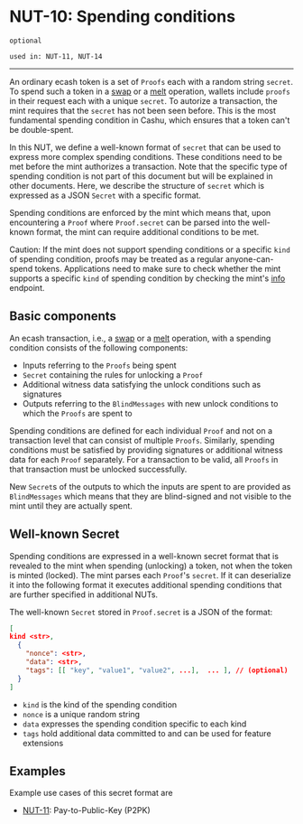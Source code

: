 # NUT-10: Spending conditions

`optional`

`used in: NUT-11, NUT-14`

---

An ordinary ecash token is a set of `Proofs` each with a random string `secret`. To spend such a token in a [swap][03] or a [melt][05] operation, wallets include `proofs` in their request each with a unique `secret`. To autorize a transaction, the mint requires that the `secret` has not been seen before. This is the most fundamental spending condition in Cashu, which ensures that a token can't be double-spent.

In this NUT, we define a well-known format of `secret` that can be used to express more complex spending conditions. These conditions need to be met before the mint authorizes a transaction. Note that the specific type of spending condition is not part of this document but will be explained in other documents. Here, we describe the structure of `secret` which is expressed as a JSON `Secret` with a specific format.

Spending conditions are enforced by the mint which means that, upon encountering a `Proof` where `Proof.secret` can be parsed into the well-known format, the mint can require additional conditions to be met.

Caution: If the mint does not support spending conditions or a specific `kind` of spending condition, proofs may be treated as a regular anyone-can-spend tokens. Applications need to make sure to check whether the mint supports a specific `kind` of spending condition by checking the mint's [info][06] endpoint.

## Basic components

An ecash transaction, i.e., a [swap][03] or a [melt][05] operation, with a spending condition consists of the following components:

- Inputs referring to the `Proofs` being spent
- `Secret` containing the rules for unlocking a `Proof`
- Additional witness data satisfying the unlock conditions such as signatures
- Outputs referring to the `BlindMessages` with new unlock conditions to which the `Proofs` are spent to

Spending conditions are defined for each individual `Proof` and not on a transaction level that can consist of multiple `Proofs`. Similarly, spending conditions must be satisfied by providing signatures or additional witness data for each `Proof` separately. For a transaction to be valid, all `Proofs` in that transaction must be unlocked successfully.

New `Secret`s of the outputs to which the inputs are spent to are provided as `BlindMessages` which means that they are blind-signed and not visible to the mint until they are actually spent.

## Well-known Secret

Spending conditions are expressed in a well-known secret format that is revealed to the mint when spending (unlocking) a token, not when the token is minted (locked). The mint parses each `Proof`'s `secret`. If it can deserialize it into the following format it executes additional spending conditions that are further specified in additional NUTs.

The well-known `Secret` stored in `Proof.secret` is a JSON of the format:

```json
[
kind <str>,
  {
    "nonce": <str>,
    "data": <str>,
    "tags": [[ "key", "value1", "value2", ...],  ... ], // (optional)
  }
]
```

- `kind` is the kind of the spending condition
- `nonce` is a unique random string
- `data` expresses the spending condition specific to each kind
- `tags` hold additional data committed to and can be used for feature extensions

## Examples

Example use cases of this secret format are

- [NUT-11][11]: Pay-to-Public-Key (P2PK)

[00]: 00.md
[01]: 01.md
[02]: 02.md
[03]: 03.md
[04]: 04.md
[05]: 05.md
[06]: 06.md
[07]: 07.md
[08]: 08.md
[09]: 09.md
[10]: 10.md
[11]: 11.md
[12]: 12.md
